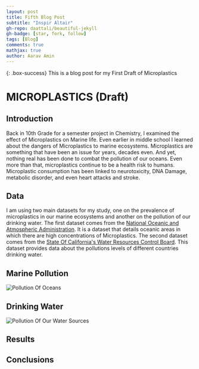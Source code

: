 ```yaml
---
layout: post
title: Fifth Blog Post
subtitle: "Inspir Altair"
gh-repo: daattali/beautiful-jekyll
gh-badge: [star, fork, follow]
tags: [Blog]
comments: true
mathjax: true
author: Aarav Amin
---
```

{: .box-success}
This is a blog post for my First Draft of Microplastics

# MICROPLASTICS (Draft)

## Introduction

Back in 10th Grade for a semester project in Chemistry, I examined the effect of Microplastics on Marine life. Even earlier in middle school I learned about the dangers of Microplastics to marine ecosystems. Microplastics are something that have been an issue for years, decades even. And yet, nothing real has been done to combat the pollution of our oceans. Even more than that, microplastics continue to be a health risk to humans. Microplastic consumption has been linked to neurotoxicity, DNA Damage, metabolic disorder, and even heart attacks and stroke.

## Data

I am using two main datasets for my study, one on the prevalence of microplastics in our marine ecosystems and another on the pollution of our drinking water. The first dataset comes from the [National Oceanic and Atmospheric Administration](https://www.ncei.noaa.gov/products/microplastics). It is a dataset that details oceanic areas in which there are high concentrations of Microplastics. The second dataset comes from the [State Of California's Water Resources Control Board](https://catalog.data.gov/dataset/microplastics-in-drinking-water). This dataset provides data about the pollutions levels of different countries drinking water.

## Marine Pollution

![Pollution Of Oceans](https://aaravamin15.github.io/assets/img/Marine_Microplastics.png)

## Drinking Water

![Pollution Of Our Water Sources](https://aaravamin15.github.io/assets/img/Drinking_Pollutions.png)

## Results

## Conclusions
